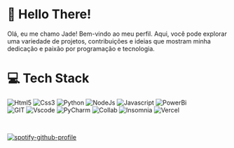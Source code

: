 # 👋 Hello There!

Olá, eu me chamo Jade! Bem-vindo ao meu perfil. Aqui, você pode explorar uma variedade de projetos, contribuições e ideias que mostram minha dedicação e paixão por programação e tecnologia.

# 💻 Tech Stack

![Html5](https://img.shields.io/badge/HTML5-000000?style=for-the-badge&logo=html5&logoColor=white)
![Css3](https://img.shields.io/badge/CSS3-A020F0?style=for-the-badge&logo=css3&logoColor=white)
![Python](https://img.shields.io/badge/Python-000000?style=for-the-badge&logo=python&logoColor=blue)
![NodeJs](https://img.shields.io/badge/Node%20js-A020F0?style=for-the-badge&logo=nodedotjs&logoColor=white)
![Javascript](https://img.shields.io/badge/JavaScript-000000?style=for-the-badge&logo=javascript&logoColor=F7DF1E)
![PowerBi](https://img.shields.io/badge/PowerBI-A020F0?style=for-the-badge&logo=Power%20BI&logoColor=white)
<br/>
![GIT](https://img.shields.io/badge/GIT-A020F0?style=for-the-badge&logo=git&logoColor=white)
![Vscode](https://img.shields.io/badge/VSCode-000000?style=for-the-badge&logo=visual%20studio%20code&logoColor=white)
![PyCharm](https://img.shields.io/badge/PyCharm-A020F0.svg?&style=for-the-badge&logo=PyCharm&logoColor=white)
![Collab](https://img.shields.io/badge/Colab-000000?style=for-the-badge&logo=googlecolab&color=A020F0)
![Insomnia](https://img.shields.io/badge/Insomnia-A020F0?style=for-the-badge&logo=Insomnia&logoColor=white)
![Vercel](https://img.shields.io/badge/Vercel-000000?style=for-the-badge&logo=vercel&logoColor=white)

<br/>


[![spotify-github-profile](https://spotify-github-profile.kittinanx.com/api/view?uid=12160486059&cover_image=true&theme=natemoo-re&show_offline=true&background_color=121212&interchange=true&bar_color=bb36c4&bar_color_cover=false)](https://spotify-github-profile.kittinanx.com/api/view?uid=12160486059&redirect=true)

